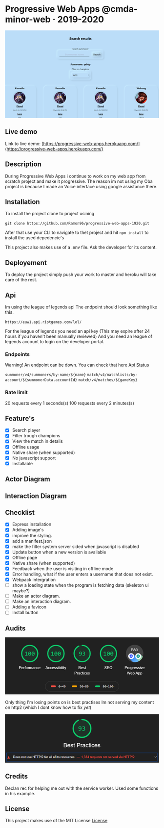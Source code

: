 # Progressive Web Apps @cmda-minor-web · 2019-2020

![screenshot of the homepage of the pwa subject](https://github.com/Ramon96/progressive-web-apps-1920/blob/master/readme-sources/pwa.png?raw=true)

<!-- Add a link to your live demo in Github Pages 🌐-->
## Live demo
Link to live demo: [https://progressive-web-apps.herokuapp.com/](https://progressive-web-apps.herokuapp.com/)

<!-- ☝️ replace this description with a description of your own work -->
## Description
During Progressive Web Apps i continue to work on my web app from scratch project and make it progressive. The reason im not using my Oba project is because I made an Voice interface using google assistance there. 

<!-- Add a nice image here at the end of the week, showing off your shiny frontend 📸 -->

<!-- Maybe a table of contents here? 📚 -->

<!-- How about a section that describes how to install this project? 🤓 -->
## Installation
To install the project clone to project usining 

`git clone https://github.com/Ramon96/progressive-web-apps-1920.git`

After that use your CLI to navigate to thet project and hit `npm install` to install the used depedencie's

This project also makes use of a .env file. Ask the developer for its content.

## Deployement

To deploy the project simply push your work to master and heroku will take care of the rest.

## Api
Im using the league of legends api 
The endpoint should look something like this. 

`https://euw1.api.riotgames.com/lol/`

For the league of legends you need an api key (This may expire after 24 hours if you haven't been manually reviewed) 
And you need an league of legends account to login on the developer portal. 

### Endpoints
Warning! 
An endpoint can be down.
You can check that here [Api Status](https://developer.riotgames.com/api-status/)

`summoner/v4/summoners/by-name/${name}`
`match/v4/matchlists/by-account/${summonerData.accountId}`
`match/v4/matches/${gameKey}`

### Rate limit
20 requests every 1 seconds(s)
100 requests every 2 minutes(s)

<!-- ...but how does one use this project? What are its features 🤔 -->
## Feature's
- [x] Search player
- [x] Filter trough champions
- [x] View the match in details
- [x] Offline usage
- [x] Native share (when supported)
- [x] No javascript support
- [x] Installable

<!-- What external data source is featured in your project and what are its properties 🌠 -->

## Actor Diagram

## Interaction Diagram

<!-- Maybe a checklist of done stuff and stuff still on your wishlist? ✅ -->
## Checklist
- [x] Express installation
- [x] Adding image's
- [x] improve the styling.
- [x] add a manifest.json
- [x] make the filter system server sided when javascript is disabled
- [x] Update button when a new version is available
- [x] Offline page
- [x] Native share (when supported)
- [x] Feedback when the user is visiting in offline mode
- [x] Error handling, what if the user enters a username that does not exist.
- [x] Webpack intergration
- [ ] show a loading state when the program is fetching data (skeleton ui maybe?)
- [ ] Make an actor diagram.
- [ ] Make an interaction diagram.
- [ ] Adding a favicon
- [ ] Install button

## Audits
![audits](https://github.com/Ramon96/progressive-web-apps-1920/blob/master/readme-sources/pwa-audits.png?raw=true)

Only thing I'm losing points on is best practises
Im not serving my content on http2 (which I dont know how to fix _yet_)

![best practices](https://github.com/Ramon96/progressive-web-apps-1920/blob/master/readme-sources/bestpractices.png?raw=true)

## Credits
Declan rec for helping me out with the service worker. Used some functions in his example.

## License 
This project makes use of the MIT License
[License](https://github.com/Ramon96/progressive-web-apps-1920/blob/master/LICENSE)
